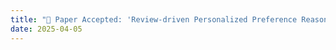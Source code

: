 ```yaml
---
title: "🎉 Paper Accepted: 'Review-driven Personalized Preference Reasoning with Large Language Models for Recommendation' at SIGIR 2025!"
date: 2025-04-05
---
```

